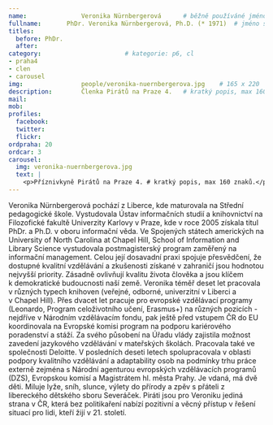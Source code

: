 ```yaml
---
name:               Veronika Nürnbergerová  	# běžně používáné jméno
fullname: 	    PhDr. Veronika Nürnbergerová, Ph.D. (* 1971)  # jméno s tituly etc.
titles:
  before: PhDr.
  after:
category:                       # kategorie: p6, cl
- praha4
- clen
- carousel
img: 		        people/veronika-nuernbergerova.jpg    # 165 x 220
description:        Členka Pirátů na Praze 4.   # kratký popis, max 160 znaků
mail:
mob: 			
profiles:
  facebook:
  twitter: 
  flickr: 
ordpraha: 20
ordcar: 3
carousel:
  img: veronika-nuernbergerova.jpg
  text: |
    <p>Příznivkyně Pirátů na Praze 4. # kratký popis, max 160 znaků.</p>
---
```

Veronika Nürnbergerová pochází z Liberce, kde maturovala na Střední pedagogické škole. Vystudovala Ústav informačních studií a knihovnictví na Filozofické fakultě Univerzity Karlovy v Praze, kde v roce 2005 získala titul PhDr. a Ph.D. v oboru informační věda. Ve Spojených státech amerických na University of North Carolina at Chapel Hill, School of Information and Library Science vystudovala postmagisterský program zaměřený na informační management.
Celou její dosavadní praxi spojuje přesvědčení, že dostupné kvalitní vzdělávání a zkušenosti získané v zahraničí jsou hodnotou nejvyšší priority. Zásadně ovlivňují kvalitu života člověka a jsou klíčem k demokratické budoucnosti naší země. 
Veronika téměř deset let pracovala v různých typech knihoven (veřejné, odborné, univerzitní v Liberci a v Chapel Hill). Přes dvacet let pracuje pro evropské vzdělávací programy (Leonardo, Program celoživotního učení, Erasmus+) na různých pozicích - nejdříve v Národním vzdělávacím fondu, pak ještě před vstupem ČR do EU koordinovala na Evropské komisi program na podporu kariérového poradenství a stáží. Za svého působení na Úřadu vlády zajistila možnost zavedení jazykového vzdělávání v mateřských školách.  Pracovala také ve společnosti Deloitte. V posledních deseti letech spolupracovala v oblasti podpory kvalitního vzdělávání a adaptability osob na podmínky trhu práce externě zejména s Národní agenturou evropských vzdělávacích programů (DZS), Evropskou komisí a Magistrátem hl. města Prahy.
Je vdaná, má dvě děti. Miluje lyže, sníh, slunce, výlety do přírody a zpěv s přáteli z libereckého dětského sboru Severáček.
Piráti jsou pro Veroniku jediná strana v ČR, která bez politikaření nabízí pozitivní a věcný přístup v řešení situací pro lidi, kteří žijí v 21. století.
